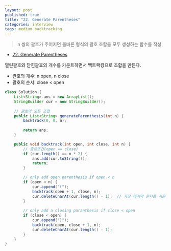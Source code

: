 ```yaml
---
layout: post
published: true
title: "22. Generate Parentheses"
categories: interview
tags: medium backtracking
---
```


> n 쌍의 괄호가 주어지면 올바른 형식의 괄호 조합을 모두 생성하는 함수를 작성

- [22. Generate Parentheses](https://leetcode.com/problems/generate-parentheses/)

열린괄호와 닫힌괄효의 개수를 카운트하면서 백트랙킹으로 조합을 만든다.
- 관호의 개수: n open, n close
- 괄호의 순서: close < open

```java
class Solution {
    List<String> ans = new ArrayList();
    StringBuilder cur = new StringBuilder();
    
    // 괄호의 모든 조합
    public List<String> generateParenthesis(int n) {
        backtrack(0, 0, n);
         
        return ans;
    }

    public void backtrack(int open, int close, int n) {
        // 종료조건(open == close)
        if (cur.length() == n * 2) {
            ans.add(cur.toString());
            return;
        }

        // only add open parenthesis if open < n
        if (open < n) {
            cur.append("(");
            backtrack(open + 1, close, n);
            cur.deleteCharAt(cur.length() - 1);  // 가장 마지막 문자를 지운다.
        }
        
        // only add a closing paranthesis if close < open
        if (close < open) {
            cur.append(")");
            backtrack(open, close + 1, n);
            cur.deleteCharAt(cur.length() - 1);
        }
    }
}
```